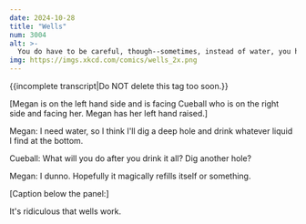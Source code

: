 ```yaml
---
date: 2024-10-28
title: "Wells"
num: 3004
alt: >-
  You do have to be careful, though--sometimes, instead of water, you hit this free fuel that you can sell for a lot of money instead.
img: https://imgs.xkcd.com/comics/wells_2x.png
---
```

{{incomplete transcript|Do NOT delete this tag too soon.}}

[Megan is on the left hand side and is facing Cueball who is on the right side and facing her. Megan has her left hand raised.]

Megan: I need water, so I think I'll dig a deep hole and drink whatever liquid I find at the bottom.

Cueball: What will you do after you drink it all? Dig another hole?

Megan: I dunno. Hopefully it magically refills itself or something.

[Caption below the panel:]

It's ridiculous that wells work.